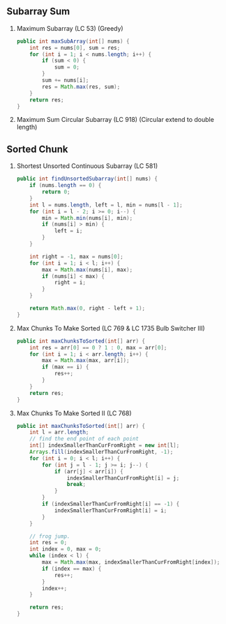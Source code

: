 ## Subarray Sum

1. Maximum Subarray (LC 53) (Greedy)

   ```java
   public int maxSubArray(int[] nums) {
       int res = nums[0], sum = res;
       for (int i = 1; i < nums.length; i++) {
           if (sum < 0) {
               sum = 0;
           }
           sum += nums[i];
           res = Math.max(res, sum);
       }
       return res;
   }
   ```

   

   

2. Maximum Sum Circular Subarray (LC 918) (Circular extend to double length)





## Sorted Chunk

1. Shortest Unsorted Continuous Subarray (LC 581) 

   ```java
   public int findUnsortedSubarray(int[] nums) {
       if (nums.length == 0) {
           return 0;
       }    
       int l = nums.length, left = l, min = nums[l - 1];
       for (int i = l - 2; i >= 0; i--) {
           min = Math.min(nums[i], min);
           if (nums[i] > min) {
               left = i;
           }
       }
   
       int right = -1, max = nums[0];
       for (int i = 1; i < l; i++) {
           max = Math.max(nums[i], max);
           if (nums[i] < max) {
               right = i;
           }
       }
   
       return Math.max(0, right - left + 1);
   }
   ```

   

2. Max Chunks To Make Sorted (LC 769 & LC 1735 Bulb Switcher III)

   ```java
   public int maxChunksToSorted(int[] arr) {
       int res = arr[0] == 0 ? 1 : 0, max = arr[0];
       for (int i = 1; i < arr.length; i++) {
           max = Math.max(max, arr[i]);
           if (max == i) {
               res++;
           }
       }
       return res;
   }
   ```



3. Max Chunks To Make Sorted II (LC 768)

   ```java
   public int maxChunksToSorted(int[] arr) { 
       int l = arr.length;
       // find the end point of each point
       int[] indexSmallerThanCurFromRight = new int[l];
       Arrays.fill(indexSmallerThanCurFromRight, -1);
       for (int i = 0; i < l; i++) {
           for (int j = l - 1; j >= i; j--) {
               if (arr[j] < arr[i]) {
                   indexSmallerThanCurFromRight[i] = j;
                   break;
               }
           }
           if (indexSmallerThanCurFromRight[i] == -1) {
               indexSmallerThanCurFromRight[i] = i;
           }
       }
   
       // frog jump.
       int res = 0;
       int index = 0, max = 0;
       while (index < l) {
           max = Math.max(max, indexSmallerThanCurFromRight[index]);
           if (index == max) {
               res++;
           }
           index++;
       }
   
       return res;
   }
   ```

   

